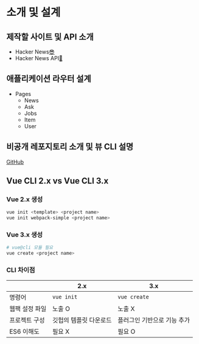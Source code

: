 # 소개 및 설계

## 제작할 사이트 및 API 소개

-   Hacker News[😎](https://news.ycombinator.com/)
-   Hacker News API[🤘](https://news.ycombinator.com/)

## 애플리케이션 라우터 설계

-   Pages
    -   News
    -   Ask
    -   Jobs
    -   Item
    -   User

## 비공개 레포지토리 소개 및 뷰 CLI 설명

[GitHub](https://github.com/joshua1988/vue-advanced/tree/master)

## Vue CLI 2.x vs Vue CLI 3.x

### Vue 2.x 생성

```bash
vue init <template> <project name>
vue init webpack-simple <project name>
```

### Vue 3.x 생성

```bash
# vue@cli 모듈 필요
vue create <project name>
```

###  CLI 차이점

|                | 2.x                    | 3.x                         |
| -------------- | ---------------------- | --------------------------- |
| 명령어         | `vue init`             | `vue create`                |
| 웹팩 설정 파일 | 노출 O                 | 노출 X                      |
| 프로젝트 구성  | 깃헙의 템플릿 다운로드 | 플러그인 기반으로 기능 추가 |
| ES6 이해도     | 필요 X                 | 필요 O                      |
